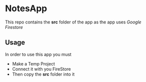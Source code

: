# NotesApp
This repo contains the **src** folder of the app as the app uses _Google Firestore_ 

## Usage 
In order to use this app you must
- Make a Temp Project
- Connect it with you FireStore
- Then copy the **src** folder into it
